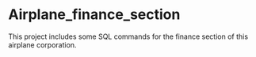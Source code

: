 # Airplane_finance_section
This project includes some SQL commands for the finance section of this airplane corporation.
